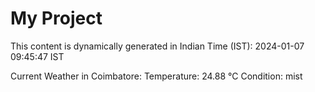 # My Project

This content is dynamically generated in Indian Time (IST): 2024-01-07 09:45:47 IST


Current Weather in Coimbatore:
Temperature: 24.88 °C
Condition: mist
